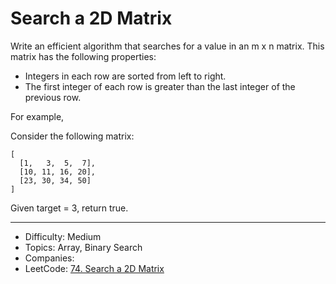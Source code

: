 # Search a 2D Matrix

Write an efficient algorithm that searches for a value in an m x n matrix. This matrix has the following properties:

* Integers in each row are sorted from left to right.
* The first integer of each row is greater than the last integer of the previous row.

For example,

Consider the following matrix:
```
[
  [1,   3,  5,  7],
  [10, 11, 16, 20],
  [23, 30, 34, 50]
]
```
Given target = 3, return true.

---

* Difficulty: Medium
* Topics: Array, Binary Search
* Companies: 
* LeetCode: [74. Search a 2D Matrix](https://leetcode.com/problems/search-a-2d-matrix/description/)
